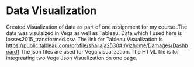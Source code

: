 # Data Visualization
Created Visualization of data as part of one assignment for my course .The data was visulaized in Vega as well as Tableau.
Data which I used here is losses2015_transformed.csv.
The link for Tableau Visualization is https://public.tableau.com/profile/shailaja2530#!/vizhome/Damages/Dashboard1
The json files are used for Vega visualization.
The HTML file is for integreating two Vega Json Visualization on one page.
